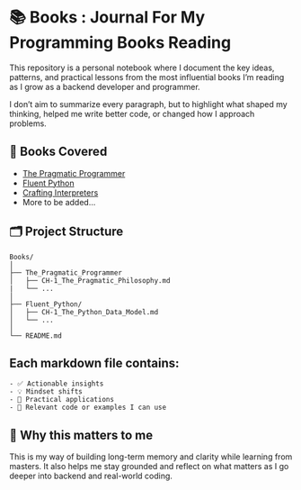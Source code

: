 # 📚 Books : Journal For My Programming Books Reading

This repository is a personal notebook where I document the key ideas, patterns, and practical lessons from the most influential books I’m reading as I grow as a backend developer and programmer.

I don’t aim to summarize every paragraph, but to highlight what shaped my thinking, helped me write better code, or changed how I approach problems.

## 📖 Books Covered

- [The Pragmatic Programmer](https://pragprog.com/titles/tpp20/the-pragmatic-programmer-20th-anniversary-edition/)
- [Fluent Python](https://www.oreilly.com/library/view/fluent-python-2nd/9781492056348/)
- [Crafting Interpreters](https://craftinginterpreters.com/)
- More to be added...

## 🗂️ Project Structure
```
Books/
│
├── The_Pragmatic_Programmer
│   ├── CH-1_The_Pragmatic_Philosophy.md
|   └── ...  
│
├── Fluent_Python/
│   ├── CH-1_The_Python_Data_Model.md
│   └── ...
│
└── README.md
```

## Each markdown file contains:
    - ✅ Actionable insights
    - 💡 Mindset shifts
    - 🔧 Practical applications
    - 🧪 Relevant code or examples I can use

## 🧭 Why this matters to me

This is my way of building long-term memory and clarity while learning from masters. It also helps me stay grounded and reflect on what matters as I go deeper into backend and real-world coding.

